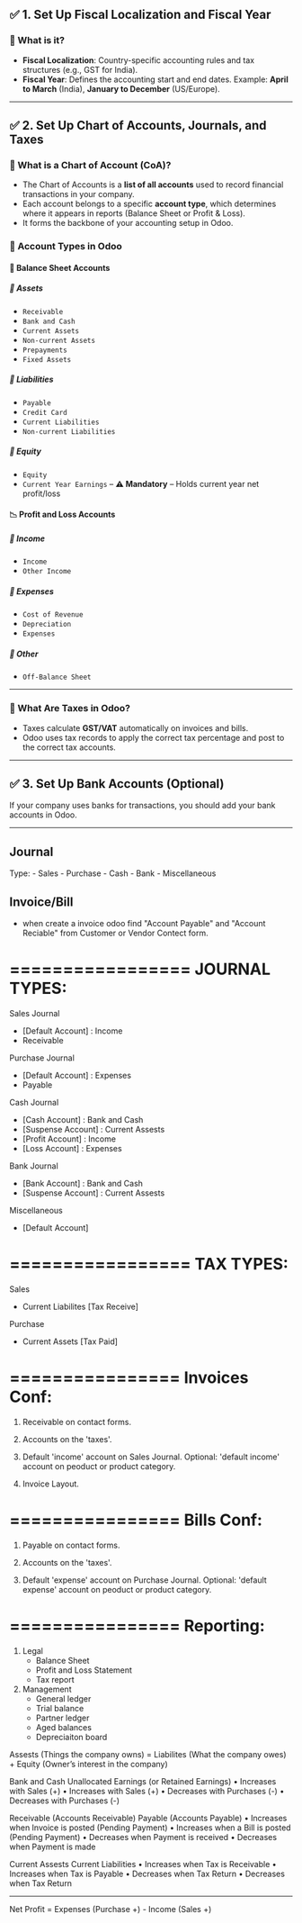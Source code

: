 ## ✅ 1. Set Up Fiscal Localization and Fiscal Year

### 📘 What is it?

- **Fiscal Localization**: Country-specific accounting rules and tax structures (e.g., GST for India).
- **Fiscal Year**: Defines the accounting start and end dates.
  Example: **April to March** (India), **January to December** (US/Europe).
  
---

## ✅ 2. Set Up Chart of Accounts, Journals, and Taxes

### 📘 What is a Chart of Account (CoA)?

- The Chart of Accounts is a **list of all accounts** used to record financial transactions in your company.
- Each account belongs to a specific **account type**, which determines where it appears in reports (Balance Sheet or Profit & Loss).
- It forms the backbone of your accounting setup in Odoo.

### 🧾 Account Types in Odoo

#### 🧮 Balance Sheet Accounts

##### 📂 Assets
- `Receivable` 
- `Bank and Cash`
- `Current Assets`
- `Non-current Assets`
- `Prepayments`
- `Fixed Assets`

##### 📂 Liabilities
- `Payable`
- `Credit Card`
- `Current Liabilities`
- `Non-current Liabilities`

##### 📂 Equity
- `Equity`
- `Current Year Earnings` – **⚠️ Mandatory** – Holds current year net profit/loss

#### 📉 Profit and Loss Accounts

##### 📂 Income
- `Income`
- `Other Income`

##### 📂 Expenses
- `Cost of Revenue`
- `Depreciation`
- `Expenses`

##### 📂 Other
- `Off-Balance Sheet`

---

### 📘 What Are Taxes in Odoo?

- Taxes calculate **GST/VAT** automatically on invoices and bills.
- Odoo uses tax records to apply the correct tax percentage and post to the correct tax accounts.

---

## ✅ 3. Set Up Bank Accounts (Optional)

If your company uses banks for transactions, you should add your bank accounts in Odoo.

---

Journal
-------
Type:
	- Sales
	- Purchase
	- Cash
	- Bank
	- Miscellaneous
	
Invoice/Bill
------------

- when create a invoice odoo find "Account Payable" and "Account Reciable" from Customer or Vendor Contect form.



=================
JOURNAL TYPES:
=================
Sales Journal
- [Default Account] : Income 
- Receivable 

Purchase Journal
- [Default Account] : Expenses
- Payable

Cash Journal
- [Cash Account] : Bank and Cash 
- [Suspense Account] : Current Assests 
- [Profit Account] : Income 
- [Loss Account] : Expenses 

Bank Journal
- [Bank Account] : Bank and Cash 
- [Suspense Account] : Current Assests 

Miscellaneous
- [Default Account]

=================
TAX TYPES:
=================
Sales
- Current Liabilites [Tax Receive]

Purchase
- Current Assets [Tax Paid]

================
Invoices Conf:
================
1. Receivable on contact forms.

2. Accounts on the 'taxes'.

3. Default 'income' account on Sales Journal.
Optional: 'default income' account on peoduct or product category.

4. Invoice Layout.

================
Bills Conf:
================
1. Payable on contact forms.

2. Accounts on the 'taxes'.

3. Default 'expense' account on Purchase Journal.
Optional: 'default expense' account on peoduct or product category.

================
Reporting:
================
1. Legal
    - Balance Sheet
    - Profit and Loss Statement
    - Tax report
2. Management
    - General ledger
    - Trial balance
    - Partner ledger
    - Aged balances
    - Depreciaiton board
    
Assests (Things the company owns)                       =   Liabilites (What the company owes)                  +   Equity (Owner’s interest in the company)

Bank and Cash                                                                                                           Unallocated Earnings (or Retained Earnings)
•   Increases with Sales (+)                                                                                            •   Increases with Sales (+)
•   Decreases with Purchases (-)                                                                                        •   Decreases with Purchases (-)

Receivable (Accounts Receivable)                            Payable (Accounts Payable)
•   Increases when Invoice is posted (Pending Payment)          •   Increases when a Bill is posted (Pending Payment)
•   Decreases when Payment is received                          •   Decreases when Payment is made

Current Assests                                             Current Liabilities
•   Increases when Tax is Receivable                            •   Increases when Tax is Payable
•   Decreases when Tax Return                                   •   Decreases when Tax Return 

----------

Net Profit = Expenses (Purchase +) - Income (Sales +)

